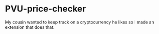 # PVU-price-checker
My cousin wanted to keep track on a cryptocurrency he likes so I made an extension that does that.
